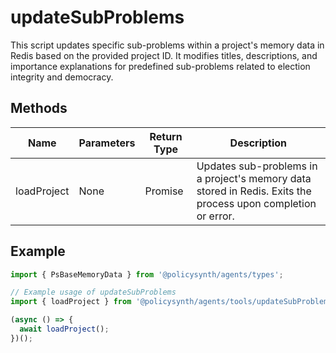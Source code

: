 # updateSubProblems

This script updates specific sub-problems within a project's memory data in Redis based on the provided project ID. It modifies titles, descriptions, and importance explanations for predefined sub-problems related to election integrity and democracy.

## Methods

| Name       | Parameters | Return Type | Description                                                                 |
|------------|------------|-------------|-----------------------------------------------------------------------------|
| loadProject | None       | Promise<void> | Updates sub-problems in a project's memory data stored in Redis. Exits the process upon completion or error. |

## Example

```typescript
import { PsBaseMemoryData } from '@policysynth/agents/types';

// Example usage of updateSubProblems
import { loadProject } from '@policysynth/agents/tools/updateSubProblems.js';

(async () => {
  await loadProject();
})();
```